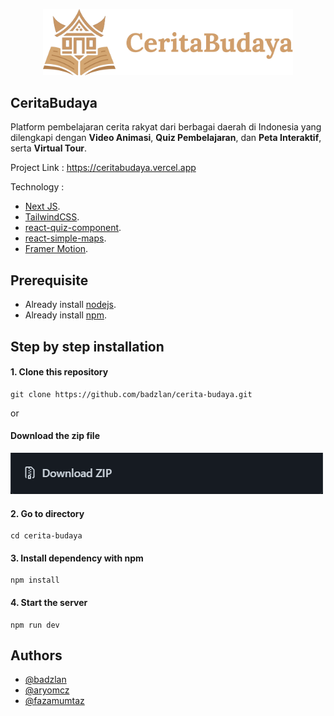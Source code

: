 <p align="center"><a href="ceritabudaya.vercel.app" target="_blank"><img src="/public/logo-coklat.png" width="400"></a></p>

## CeritaBudaya
Platform pembelajaran cerita rakyat dari berbagai daerah di Indonesia yang dilengkapi dengan <b>Video Animasi</b>, <b>Quiz Pembelajaran</b>, dan <b>Peta Interaktif</b>, serta <b>Virtual Tour</b>.

Project Link : https://ceritabudaya.vercel.app

Technology :
- [Next JS](https://nextjs.org/).
- [TailwindCSS](https://tailwindcss.com/).
- [react-quiz-component](https://www.npmjs.com/package/react-quiz-component).
- [react-simple-maps](https://www.react-simple-maps.io/).
- [Framer Motion](https://www.npmjs.com/package/framer-motion).

## Prerequisite
- Already install [nodejs](https://nodejs.org/).
- Already install [npm](https://www.npmjs.com/).

## Step by step installation
#### 1. Clone this repository
```
git clone https://github.com/badzlan/cerita-budaya.git
```
or 
#### Download the zip file
![download zip](https://raw.githubusercontent.com/0x1m4o/Industry-Project/refs/heads/main/public/img/image.png)

#### 2. Go to directory 
```
cd cerita-budaya
```

#### 3. Install dependency with npm
```
npm install
```

#### 4. Start the server
```
npm run dev
```

## Authors
- [@badzlan](https://github.com/badzlan)
- [@aryomcz](https://github.com/aryomcz)
- [@fazamumtaz](https://github.com/fazamumtaz)
